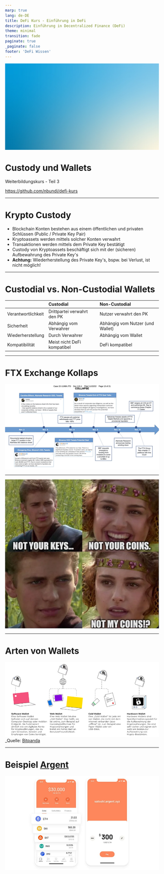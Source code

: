 ```yaml
---
marp: true
lang: de-DE
title: DeFi Kurs - Einführung in DeFi
description: Einführung in Decentralized Finance (DeFi)
theme: minimal
transition: fade
paginate: true
_paginate: false
footer: 'DeFi Wissen'
---
```


<!-- _class: lead -->

![bg opacity](./assets/gradient.jpg)

# <!--fit--> Custody und Wallets

Weiterbildungskurs - Teil 3

https://github.com/nbundi/defi-kurs


<!-- This is presenter note. You can write down notes through HTML comment. -->

---

# Krypto Custody

- Blockchain Konten bestehen aus einem öffentlichen und privaten Schlüssen (Public / Private Key Pair)
- Kryptoassets werden mittels solcher Konten verwahrt
- Transaktionen werden mittels dem Private Key bestätigt
- Custody von Kryptoassets beschäftigt sich mit der (sicheren) Aufbewahrung des Private Key's
- __Achtung:__ Wiederherstellung des Private Key's, bspw. bei Verlust, ist nicht möglich!

---

# Custodial vs. Non-Custodial Wallets

|                    | Custodial | Non-Custodial |
| :----------------- | :-------- | :------------ |
| Verantwortlichkeit | Drittpartei verwahrt den PK | Nutzer verwahrt den PK |
| Sicherheit         | Abhängig vom Verwahrer | Abhängig vom Nutzer (und Wallet) |
| Wiederherstellung  | Durch Verwahrer | Abhängig vom Wallet |
| Kompatibilität | Meist nicht DeFi kompatibel | DeFi kompatibel |

---

# FTX Exchange Kollaps

![center width:900](./assets/ftx-collapse.jpeg)

---

![bg center 55%](./assets/not-your-keys-meme.png)

---

# Arten von Wallets

![center width:900](./assets/bitpanda-wallets.png)
_Quelle: [Bitpanda](https://www.bitpanda.com/academy/de/lektionen/was-ist-eine-wallet-und-wo-bekomme-ich-eine/)

---

# Beispiel [Argent](https://argent.xyz)

![center width:800](./assets/argent-wallet.jpg)